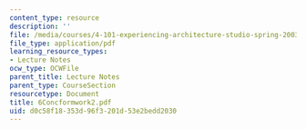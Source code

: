 ```yaml
---
content_type: resource
description: ''
file: /media/courses/4-101-experiencing-architecture-studio-spring-2003/d0c58f18353d96f3201d53e2bedd2030_6Concformwork2.pdf
file_type: application/pdf
learning_resource_types:
- Lecture Notes
ocw_type: OCWFile
parent_title: Lecture Notes
parent_type: CourseSection
resourcetype: Document
title: 6Concformwork2.pdf
uid: d0c58f18-353d-96f3-201d-53e2bedd2030
---
```


